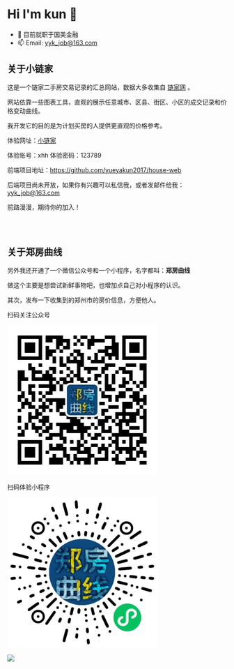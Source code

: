 # Hi I'm kun 👋

- 🔭 目前就职于国美金融
- 📫 Email: yyk_job@163.com

## 关于小链家

这是一个链家二手房交易记录的汇总网站，数据大多收集自 [链家网](www.lianjia.com) 。

网站依靠一些图表工具，直观的展示任意城市、区县、街区、小区的成交记录和价格变动曲线。

我开发它的目的是为计划买房的人提供更直观的价格参考。

体验网址：[小链家](http://house.fengxiuge.top)

体验账号：xhh  体验密码：123789

前端项目地址：https://github.com/yueyakun2017/house-web

后端项目尚未开放，如果你有兴趣可以私信我，或者发邮件给我：yyk_job@163.com

前路漫漫，期待你的加入！

<br>
<br>

## 关于郑房曲线

另外我还开通了一个微信公众号和一个小程序，名字都叫：**郑房曲线**

做这个主要是想尝试新鲜事物吧，也增加点自己对小程序的认识。

其次，发布一下收集到的郑州市的房价信息，方便他人。

扫码关注公众号

![](/gongzhonghao.jpg)

扫码体验小程序

![](/xiaochengxu.jpg)

[![](https://github-readme-stats.vercel.app/api?username=yueyakun2017)](https://blog.fengxiuge.top)


